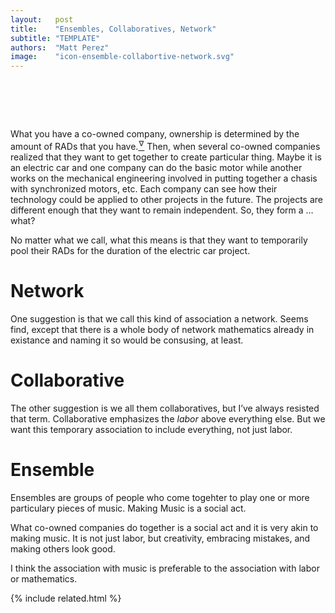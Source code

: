 ```yaml
---
layout:   post
title:    "Ensembles, Collaboratives, Network"
subtitle: "TEMPLATE"
authors:  "Matt Perez"
image:    "icon-ensemble-collabortive-network.svg"
---
```


<div style="display:none;">
 <p>Jose and I have been going back and forth between networks, collaboraties, and ensembles. I still prefer ensemble.</p>
</div>

<h1>&nbsp;</h1>
 <p>What you have a co-owned company, ownership is determined by the amount of <span class="_paradigm">RAD</span>s that you have.<a href="#en01"><sup id="bm01">&hairsp;&nabla;&hairsp;</sup></a> Then, when several co-owned companies realized that they want to get together to create particular thing. Maybe it is an electric car and one company can do the basic motor while another works on the mechanical engineering involved in putting together a chasis with synchronized motors, etc. Each company can see how their technology could be applied to other projects in the future. The projects are different enough that they want to remain independent. So, they form a &hellip; what?</p>
 <p>No matter what we call, what this means is that they want to temporarily pool their <span class="_paradigm">RAD</span>s for the duration of the electric car project.</p>

<h1>Network</h1>
 <p>One suggestion is that we call this kind of association a network. Seems find, except that there is a whole body of network mathematics already in existance and naming it so would be consusing, at least.</p>

<h1>Collaborative</h1>
 <p>The other suggestion is we all them collaboratives, but I&rsquo;ve always resisted that term. Collaborative emphasizes the <em>labor</em> above everything else. But we want this temporary association to include everything, not just labor.</p>

<h1>Ensemble</h1>
 <p>Ensembles are groups of people who come togehter to play one or more particulary pieces of music. Making Music is a social act.</p>
 <p>What co-owned companies do together is a social act and it is very akin to making music. It is not just labor, but creativity, embracing mistakes, and making others look good.</p>
 <p>I think the association with music is preferable to the association with labor or mathematics.</p>
{% include related.html %}